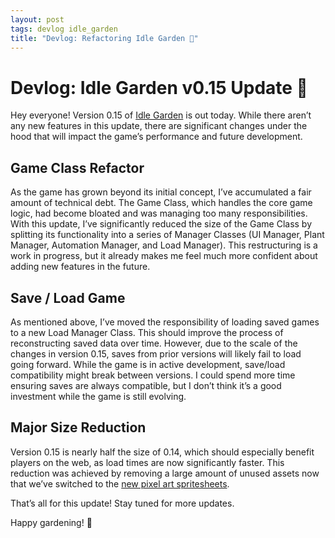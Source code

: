 ```yaml
---
layout: post
tags: devlog idle_garden
title: "Devlog: Refactoring Idle Garden 🌱"
---
```


# Devlog: Idle Garden v0.15 Update 🌱

Hey everyone! Version 0.15 of [Idle Garden](https://jalamb5.itch.io/idle-garden) is out today. While there aren’t any new features in this update, there are significant changes under the hood that will impact the game’s performance and future development.

## Game Class Refactor
As the game has grown beyond its initial concept, I’ve accumulated a fair amount of technical debt. The Game Class, which handles the core game logic, had become bloated and was managing too many responsibilities. With this update, I’ve significantly reduced the size of the Game Class by splitting its functionality into a series of Manager Classes (UI Manager, Plant Manager, Automation Manager, and Load Manager). This restructuring is a work in progress, but it already makes me feel much more confident about adding new features in the future.

## Save / Load Game
As mentioned above, I’ve moved the responsibility of loading saved games to a new Load Manager Class. This should improve the process of reconstructing saved data over time. However, due to the scale of the changes in version 0.15, saves from prior versions will likely fail to load going forward. While the game is in active development, save/load compatibility might break between versions. I could spend more time ensuring saves are always compatible, but I don’t think it’s a good investment while the game is still evolving.

## Major Size Reduction
Version 0.15 is nearly half the size of 0.14, which should especially benefit players on the web, as load times are now significantly faster. This reduction was achieved by removing a large amount of unused assets now that we’ve switched to the [new pixel art spritesheets](https://blog.justinlamb.org/2024/08/10/Devlog-New-Plants-Pause-Menu-Idle-Garden/).

That’s all for this update! Stay tuned for more updates.

Happy gardening! 🌼
